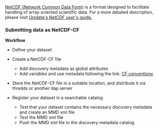 [NetCDF (Network Common Data Form)](https://www.unidata.ucar.edu/software/netcdf/) is a format designed to facilitate handling of array-oriented scientific data. For a more detailed description, please visit [Unidata's NetCDF user's guide.](https://docs.unidata.ucar.edu/nug/current/netcdf_introduction.html)

### Submitting data as NetCDF-CF

**Workflow**

- Define your dataset 
- Create a NetCDF-CF file 

  * Add discovery metadata as global attributes
  * Add variables and use metadata following the link: [CF conventions](https://cfconventions.org/)

- Store the NetCDF-CF file in a suitable location, and distribute it via thredds or another dap server
- Register your dataset in a searchable catalog 

  * Test that your dataset contains the necessary discovery metadata and create an MMD xml file 
  * Test the MMD xml file 
  * Push the MMD xml file to the discovery metadata catalog 